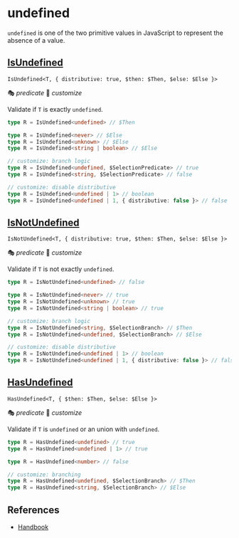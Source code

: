 # undefined

`undefined` is one of the two primitive values in JavaScript to represent the absence of a value.

## [IsUndefined](./is_undefined.ts)

`IsUndefined<T, { distributive: true, $then: $Then, $else: $Else }>`

🎭 *predicate*
🔢 *customize*

Validate if `T` is exactly `undefined`.

```ts
type R = IsUndefined<undefined> // $Then

type R = IsUndefined<never> // $Else
type R = IsUndefined<unknown> // $Else
type R = IsUndefined<string | boolean> // $Else

// customize: branch logic
type R = IsUndefined<undefined, $SelectionPredicate> // true
type R = IsUndefined<string, $SelectionPredicate> // false

// customize: disable distributive
type R = IsUndefined<undefined | 1> // boolean
type R = IsUndefined<undefined | 1, { distributive: false }> // false
```

## [IsNotUndefined](./is_not_undefined.ts)

`IsNotUndefined<T, { distributive: true, $then: $Then, $else: $Else }>`

🎭 *predicate*
🔢 *customize*

Validate if `T` is not exactly `undefined`.

```ts
type R = IsNotUndefined<undefined> // false

type R = IsNotUndefined<never> // true
type R = IsNotUndefined<unknown> // true
type R = IsNotUndefined<string | boolean> // true

// customize: branch logic
type R = IsNotUndefined<string, $SelectionBranch> // $Then
type R = IsNotUndefined<undefined, $SelectionBranch> // $Else

// customize: disable distributive
type R = IsNotUndefined<undefined | 1> // boolean
type R = IsNotUndefined<undefined | 1, { distributive: false }> // false
```

## [HasUndefined](./has_undefined.ts)

`HasUndefined<T, { $then: $Then, $else: $Else }>`

🎭 *predicate*
🔢 *customize*

Validate if `T` is `undefined` or an union with `undefined`.

```ts
type R = HasUndefined<undefined> // true
type R = HasUndefined<undefined | 1> // true

type R = HasUndefined<number> // false

// customize: branching
type R = HasUndefined<undefined, $SelectionBranch> // $Then
type R = HasUndefined<string, $SelectionBranch> // $Else
```

## References

- [Handbook]

[handbook]: https://www.typescriptlang.org/docs/handbook/2/everyday-types.html#null-and-undefined
